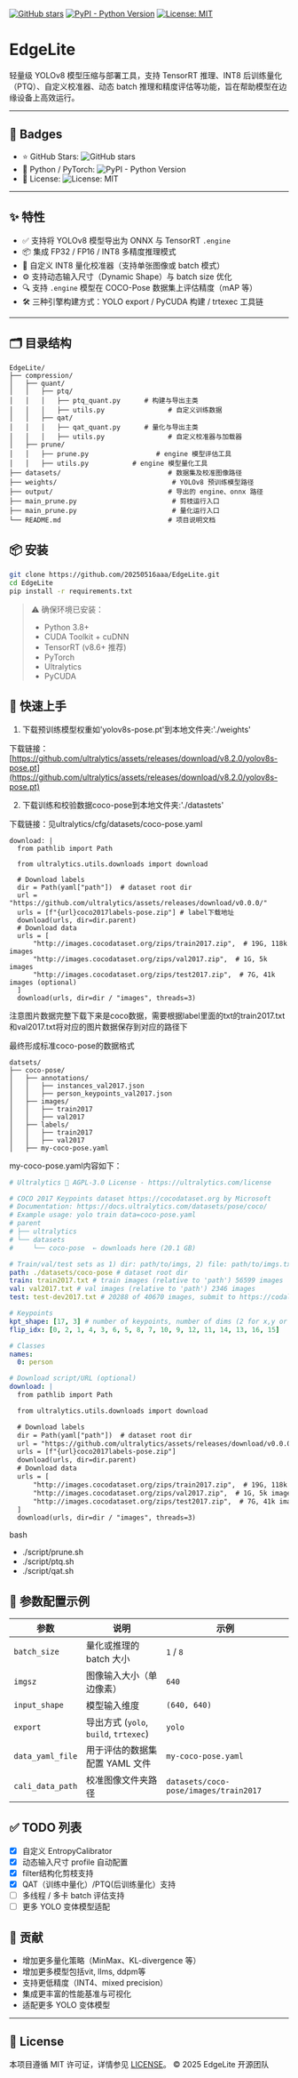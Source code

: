 [![GitHub stars](https://img.shields.io/github/stars/20250516aaa/EdgeLite?style=social)](https://github.com/20250516aaa/EdgeLite/stargazers) [![PyPI - Python Version](https://img.shields.io/pypi/pyversions/torch)](https://pytorch.org/) [![License: MIT](https://img.shields.io/badge/License-MIT-blue.svg)](LICENSE)

# EdgeLite

轻量级 YOLOv8 模型压缩与部署工具，支持 TensorRT 推理、INT8 后训练量化（PTQ）、自定义校准器、动态 batch 推理和精度评估等功能，旨在帮助模型在边缘设备上高效运行。

---

## 📌 Badges

- ⭐️ GitHub Stars: ![GitHub stars](https://img.shields.io/github/stars/20250516aaa/EdgeLite?style=social)
- 🐍 Python / PyTorch: ![PyPI - Python Version](https://img.shields.io/pypi/pyversions/torch)
- 📄 License: ![License: MIT](https://img.shields.io/badge/License-MIT-blue.svg)

---

## ✨ 特性

- ✅ 支持将 YOLOv8 模型导出为 ONNX 与 TensorRT `.engine`
- 📦 集成 FP32 / FP16 / INT8 多精度推理模式
- 🎯 自定义 INT8 量化校准器（支持单张图像或 batch 模式）
- ⚙️ 支持动态输入尺寸（Dynamic Shape）与 batch size 优化
- 🔍 支持 `.engine` 模型在 COCO-Pose 数据集上评估精度（mAP 等）
- 🛠 三种引擎构建方式：YOLO export / PyCUDA 构建 / trtexec 工具链

---

## 🗂️ 目录结构

```text
EdgeLite/
├── compression/
│   ├── quant/
│   │   ├── ptq/
│   │   │   ├── ptq_quant.py      # 构建与导出主类
│   │   │   ├── utils.py                # 自定义训练数据
│   │   ├── qat/
│   │   │   ├── qat_quant.py      # 量化与导出主类
│   │   │   ├── utils.py                # 自定义校准器与加载器
│   ├── prune/
│   │   ├── prune.py                 # engine 模型评估工具
│   │   ├── utils.py           # engine 模型量化工具  
├── datasets/                           # 数据集及校准图像路径
├── weights/                             # YOLOv8 预训练模型路径
├── output/                             # 导出的 engine、onnx 路径
├── main_prune.py                        # 剪枝运行入口
├── main_prune.py                        # 量化运行入口
└── README.md                           # 项目说明文档
```

## 📦 安装

```bash
git clone https://github.com/20250516aaa/EdgeLite.git
cd EdgeLite
pip install -r requirements.txt
```

> ⚠️ 确保环境已安装：
>
> - Python 3.8+
> - CUDA Toolkit + cuDNN
> - TensorRT (v8.6+ 推荐)
> - PyTorch
> - Ultralytics
> - PyCUDA

## 🚀 快速上手

1. 下载预训练模型权重如'yolov8s-pose.pt'到本地文件夹:'./weights'

下载链接：[https://github.com/ultralytics/assets/releases/download/v8.2.0/yolov8s-pose.pt](https://github.com/ultralytics/assets/releases/download/v8.2.0/yolov8s-pose.pt)

2. 下载训练和校验数据coco-pose到本地文件夹:'./datastets'

下载链接：见ultralytics/cfg/datasets/coco-pose.yaml

```
download: |
  from pathlib import Path

  from ultralytics.utils.downloads import download

  # Download labels
  dir = Path(yaml["path"])  # dataset root dir
  url = "https://github.com/ultralytics/assets/releases/download/v0.0.0/"
  urls = [f"{url}coco2017labels-pose.zip"] # label下载地址
  download(urls, dir=dir.parent)
  # Download data
  urls = [
      "http://images.cocodataset.org/zips/train2017.zip",  # 19G, 118k images
      "http://images.cocodataset.org/zips/val2017.zip",  # 1G, 5k images
      "http://images.cocodataset.org/zips/test2017.zip",  # 7G, 41k images (optional)
  ]
  download(urls, dir=dir / "images", threads=3)
```

注意图片数据完整下载下来是coco数据，需要根据label里面的txt的train2017.txt和val2017.txt将对应的图片数据保存到对应的路径下

最终形成标准coco-pose的数据格式

```
datsets/
├── coco-pose/
│   ├── annotations/
│   │   ├── instances_val2017.json
│   │   ├── person_keypoints_val2017.json
│   ├── images/
│   │   ├── train2017  
│   │   ├── val2017  
│   ├── labels/
│   │   ├── train2017   
│   │   ├── val2017  
│   ├── my-coco-pose.yaml
```

my-coco-pose.yaml内容如下：

```yaml
# Ultralytics 🚀 AGPL-3.0 License - https://ultralytics.com/license

# COCO 2017 Keypoints dataset https://cocodataset.org by Microsoft
# Documentation: https://docs.ultralytics.com/datasets/pose/coco/
# Example usage: yolo train data=coco-pose.yaml
# parent
# ├── ultralytics
# └── datasets
#     └── coco-pose  ← downloads here (20.1 GB)

# Train/val/test sets as 1) dir: path/to/imgs, 2) file: path/to/imgs.txt, or 3) list: [path/to/imgs1, path/to/imgs2, ..]
path: ./datasets/coco-pose # dataset root dir
train: train2017.txt # train images (relative to 'path') 56599 images
val: val2017.txt # val images (relative to 'path') 2346 images
test: test-dev2017.txt # 20288 of 40670 images, submit to https://codalab.lisn.upsaclay.fr/competitions/7403

# Keypoints
kpt_shape: [17, 3] # number of keypoints, number of dims (2 for x,y or 3 for x,y,visible)
flip_idx: [0, 2, 1, 4, 3, 6, 5, 8, 7, 10, 9, 12, 11, 14, 13, 16, 15]

# Classes
names:
  0: person

# Download script/URL (optional)
download: |
  from pathlib import Path

  from ultralytics.utils.downloads import download

  # Download labels
  dir = Path(yaml["path"])  # dataset root dir
  url = "https://github.com/ultralytics/assets/releases/download/v0.0.0/"
  urls = [f"{url}coco2017labels-pose.zip"]
  download(urls, dir=dir.parent)
  # Download data
  urls = [
      "http://images.cocodataset.org/zips/train2017.zip",  # 19G, 118k images
      "http://images.cocodataset.org/zips/val2017.zip",  # 1G, 5k images
      "http://images.cocodataset.org/zips/test2017.zip",  # 7G, 41k images (optional)
  ]
  download(urls, dir=dir / "images", threads=3)

```

bash

* ./script/prune.sh
* ./script/ptq.sh
* ./script/qat.sh

## 🎯 参数配置示例

| 参数               | 说明                                        | 示例                                    |
| ------------------ | ------------------------------------------- | --------------------------------------- |
| `batch_size`     | 量化或推理的 batch 大小                     | `1` / `8`                           |
| `imgsz`          | 图像输入大小（单边像素）                    | `640`                                 |
| `input_shape`    | 模型输入维度                                | `(640, 640)`                          |
| `export`         | 导出方式 (`yolo`, `build`, `trtexec`) | `yolo`                                |
| `data_yaml_file` | 用于评估的数据集配置 YAML 文件              | `my-coco-pose.yaml`                   |
| `cali_data_path` | 校准图像文件夹路径                          | `datasets/coco-pose/images/train2017` |

## ✅ TODO 列表

- [X] 自定义 EntropyCalibrator
- [X] 动态输入尺寸 profile 自动配置
- [X] filter结构化剪枝支持
- [X] QAT（训练中量化）/PTQ(后训练量化）支持
- [ ] 多线程 / 多卡 batch 评估支持
- [ ] 更多 YOLO 变体模型适配

## 🙌 贡献

- 增加更多量化策略（MinMax、KL-divergence 等）
- 增加更多模型包括vit, llms, ddpm等
- 支持更低精度（INT4、mixed precision）
- 集成更丰富的性能基准与可视化
- 适配更多 YOLO 变体模型

---

## 📄 License

本项目遵循 MIT 许可证，详情参见 [LICENSE](./LICENSE)。
© 2025 EdgeLite 开源团队
